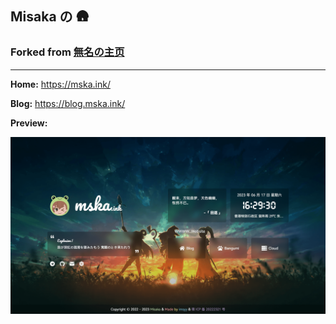 ## Misaka の 🛖

### Forked from [無名の主页](https://github.com/imsyy/home)

---

**Home:** https://mska.ink/

**Blog:** https://blog.mska.ink/

**Preview:**

![](public/images/2023-06-17_162943.png)
